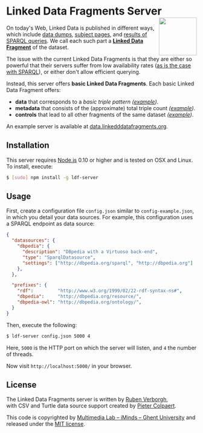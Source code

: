 # Linked Data Fragments Server <img src="http://linkeddatafragments.org/images/logo.svg" width="100" align="right" alt="" />
On today's Web, Linked Data is published in different ways,
which include [data dumps](http://downloads.dbpedia.org/3.9/en/),
[subject pages](http://dbpedia.org/page/Linked_data),
and [results of SPARQL queries](http://dbpedia.org/sparql?default-graph-uri=http%3A%2F%2Fdbpedia.org&query=CONSTRUCT+%7B+%3Fp+a+dbpedia-owl%3AArtist+%7D%0D%0AWHERE+%7B+%3Fp+a+dbpedia-owl%3AArtist+%7D&format=text%2Fturtle).
We call each such part a [**Linked Data Fragment**](http://linkeddatafragments.org/) of the dataset.

The issue with the current Linked Data Fragments
is that they are either so powerful that their servers suffer from low availability rates
([as is the case with SPARQL](http://sw.deri.org/~aidanh/docs/epmonitorISWC.pdf)),
or either don't allow efficient querying.

Instead, this server offers **basic Linked Data Fragments**.
Each basic Linked Data Fragment offers:

- **data** that corresponds to a _basic triple pattern_
  _([example](http://data.linkeddatafragments.org/dbpedia?subject=&predicate=rdf%3Atype&object=dbpedia-owl%3ARestaurant))_.
- **metadata** that consists of the (approximate) total triple count
  _([example](http://data.linkeddatafragments.org/dbpedia?subject=&predicate=rdf%3Atype&object=))_.
- **controls** that lead to all other fragments of the same dataset
  _([example](http://data.linkeddatafragments.org/dbpedia?subject=&predicate=&object=%22John%22%40en))_.

An example server is available at [data.linkedddatafragments.org](http://data.linkedddatafragments.org/).

## Installation

This server requires [Node.js](http://nodejs.org/) 0.10 or higher
and is tested on OSX and Linux.
To install, execute:
```bash
$ [sudo] npm install -g ldf-server
```

## Usage

First, create a configuration file `config.json` similar to `config-example.json`,
in which you detail your data sources.
For example, this configuration uses a SPARQL endpoint as data source:
```json
{
  "datasources": {
    "dbpedia": {
      "description": "DBpedia with a Virtuoso back-end",
      "type": "SparqlDatasource",
      "settings": ["http://dbpedia.org/sparql", "http://dbpedia.org"]
    },
  },

  "prefixes": {
    "rdf":         "http://www.w3.org/1999/02/22-rdf-syntax-ns#",
    "dbpedia":     "http://dbpedia.org/resource/",
    "dbpedia-owl": "http://dbpedia.org/ontology/",
  }
}
```

Then, execute the following:
```bash
$ ldf-server config.json 5000 4
```
Here, `5000` is the HTTP port on which the server will listen,
and `4` the number of threads.

Now visit `http://localhost:5000/` in your browser.

## License
The Linked Data Fragments server is written by [Ruben Verborgh](http://ruben.verborgh.org/),
<br>
with CSV and Turtle data source support created by [Pieter Colpaert](https://twitter.com/pietercolpaert).

This code is copyrighted by [Multimedia Lab – iMinds – Ghent University](http://mmlab.be/)
and released under the [MIT license](http://opensource.org/licenses/MIT).
